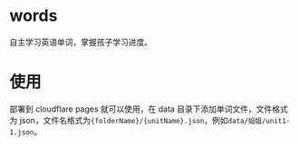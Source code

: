 # words

自主学习英语单词，掌握孩子学习进度。

# 使用

部署到 cloudflare pages 就可以使用，在 data 目录下添加单词文件，文件格式为 json，文件名格式为`{folderName}/{unitName}.json`，例如`data/姐姐/unit1-1.json`。
